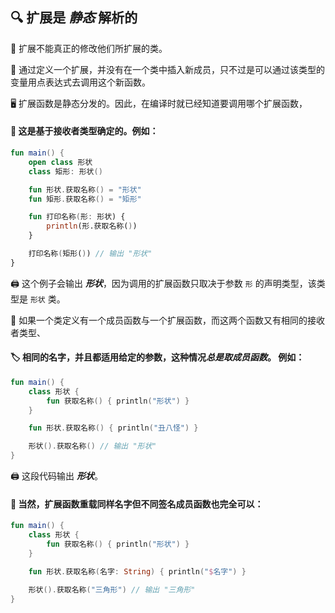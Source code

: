 ## 🔍 扩展是 *静态* 解析的

🔧 扩展不能真正的修改他们所扩展的类。

🚀  通过定义一个扩展，并没有在一个类中插入新成员，只不过是可以通过该类型的变量用点表达式去调用这个新函数。

🖥️ 扩展函数是静态分发的。因此，在编译时就已经知道要调用哪个扩展函数，

#### 🎯 这是基于接收者类型确定的。例如：

```kotlin
fun main() {
    open class 形状
    class 矩形: 形状()

    fun 形状.获取名称() = "形状"
    fun 矩形.获取名称() = "矩形"

    fun 打印名称(形: 形状) {
        println(形.获取名称())
    }

    打印名称(矩形()) // 输出 "形状"
}
```

🖨️ 这个例子会输出 <b>*形状*</b>，因为调用的扩展函数只取决于参数 `形` 的声明类型，该类型是 `形状` 类。

🔄 如果一个类定义有一个成员函数与一个扩展函数，而这两个函数又有相同的接收者类型、

#### 🏷️ 相同的名字，并且都适用给定的参数，这种情况*总是取成员函数*。 例如：

```kotlin
fun main() {
    class 形状 {
        fun 获取名称() { println("形状") }
    }

    fun 形状.获取名称() { println("丑八怪") }

    形状().获取名称() // 输出 "形状"
}
```

🖨️ 这段代码输出 <b>*形状*</b>。

#### 🔄 当然，扩展函数重载同样名字但不同签名成员函数也完全可以：

```kotlin
fun main() {
    class 形状 {
        fun 获取名称() { println("形状") }
    }

    fun 形状.获取名称(名字: String) { println("$名字") }

    形状().获取名称("三角形") // 输出 "三角形"
}
```